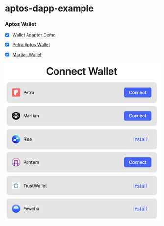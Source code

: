 # aptos-dapp-example

### Aptos Wallet

- [x] [Wallet Adapter Demo](./wallet/wallet-adapter-demo)
- [x] [Petra Aptos Wallet](./wallet/petra-aptos-wallet)
- [x] [Martian Wallet](./wallet/martian-wallet)



![](./aptos-wallet-selector.png)